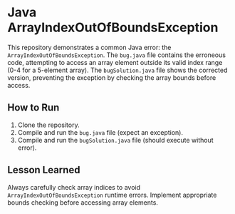 # Java ArrayIndexOutOfBoundsException

This repository demonstrates a common Java error: the `ArrayIndexOutOfBoundsException`. The `bug.java` file contains the erroneous code, attempting to access an array element outside its valid index range (0-4 for a 5-element array). The `bugSolution.java` file shows the corrected version, preventing the exception by checking the array bounds before access.

## How to Run
1. Clone the repository.
2. Compile and run the `bug.java` file (expect an exception).
3. Compile and run the `bugSolution.java` file (should execute without error).

## Lesson Learned
Always carefully check array indices to avoid `ArrayIndexOutOfBoundsException` runtime errors.  Implement appropriate bounds checking before accessing array elements.